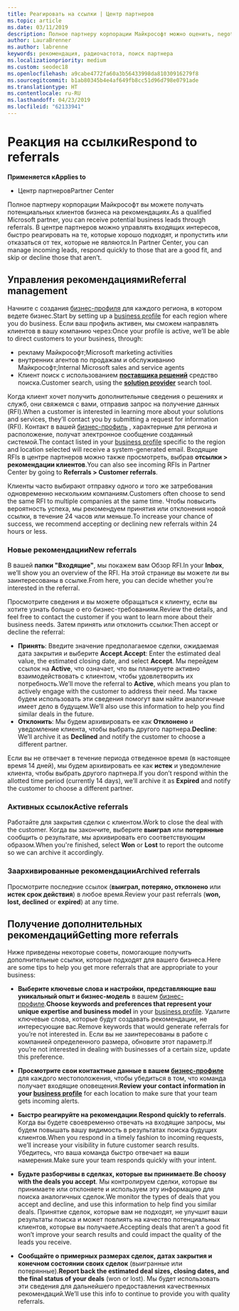 ```yaml
---
title: Реагировать на ссылки | Центр партнеров
ms.topic: article
ms.date: 03/11/2019
description: Полное партнеру корпорации Майкрософт можно оценить, negotiate и реагировать на ссылки через Центр партнеров.
author: LauraBrenner
ms.author: labrenne
keywords: рекомендация, радиочастота, поиск партнера
ms.localizationpriority: medium
ms.custom: seodec18
ms.openlocfilehash: a9cabe4772fa60a3b56433998da81030916279f8
ms.sourcegitcommit: b1ab80345b4e4af649fb8cc51d96d798e0791ade
ms.translationtype: HT
ms.contentlocale: ru-RU
ms.lasthandoff: 04/23/2019
ms.locfileid: "62133941"
---
```

# <a name="respond-to-referrals"></a><span data-ttu-id="45345-104">Реакция на ссылки</span><span class="sxs-lookup"><span data-stu-id="45345-104">Respond to referrals</span></span>

<span data-ttu-id="45345-105">**Применяется к**</span><span class="sxs-lookup"><span data-stu-id="45345-105">**Applies to**</span></span>

-  <span data-ttu-id="45345-106">Центр партнеров</span><span class="sxs-lookup"><span data-stu-id="45345-106">Partner Center</span></span>

<span data-ttu-id="45345-107">Полное партнеру корпорации Майкрософт вы можете получать потенциальных клиентов бизнеса на рекомендациях.</span><span class="sxs-lookup"><span data-stu-id="45345-107">As a qualified Microsoft partner, you can receive potential business leads through referrals.</span></span> <span data-ttu-id="45345-108">В центре партнеров можно управлять входящих интересов, быстро реагировать на те, которые хорошо подходят, и пропустить или отказаться от тех, которые не являются.</span><span class="sxs-lookup"><span data-stu-id="45345-108">In Partner Center, you can manage incoming leads, respond quickly to those that are a good fit, and skip or decline those that aren’t.</span></span> 

## <a name="referral-management"></a><span data-ttu-id="45345-109">Управления рекомендациями</span><span class="sxs-lookup"><span data-stu-id="45345-109">Referral management</span></span>

<span data-ttu-id="45345-110">Начните с создания [бизнес-профиля](create-a-marketing-profile.md) для каждого региона, в котором ведете бизнес.</span><span class="sxs-lookup"><span data-stu-id="45345-110">Start by setting up a [business profile](create-a-marketing-profile.md) for each region where you do business.</span></span> <span data-ttu-id="45345-111">Если ваш профиль активен, мы сможем направлять клиентов в вашу компанию через:</span><span class="sxs-lookup"><span data-stu-id="45345-111">Once your profile is active, we’ll be able to direct customers to your business, through:</span></span>

*  <span data-ttu-id="45345-112">рекламу Майкрософт;</span><span class="sxs-lookup"><span data-stu-id="45345-112">Microsoft marketing activities</span></span>
*  <span data-ttu-id="45345-113">внутренних агентов по продажам и обслуживанию Майкрософт;</span><span class="sxs-lookup"><span data-stu-id="45345-113">Internal Microsoft sales and service agents</span></span>
*  <span data-ttu-id="45345-114">Клиент поиск с использованием **[поставщика решений](https://www.microsoft.com/solution-providers/home)** средство поиска.</span><span class="sxs-lookup"><span data-stu-id="45345-114">Customer search, using the **[solution provider](https://www.microsoft.com/solution-providers/home)** search tool.</span></span>

<span data-ttu-id="45345-115">Когда клиент хочет получить дополнительные сведения о решениях и служб, они свяжемся с вами, отправив запрос на получение данных (RFI).</span><span class="sxs-lookup"><span data-stu-id="45345-115">When a customer is interested in learning more about your solutions and services, they’ll contact you by submitting a request for information (RFI).</span></span> <span data-ttu-id="45345-116">Контакт в вашей [бизнес-профиль](create-a-marketing-profile.md) , характерные для региона и расположение, получат электронное сообщение созданный системой.</span><span class="sxs-lookup"><span data-stu-id="45345-116">The contact listed in your [business profile](create-a-marketing-profile.md) specific to the region and location selected will receive a system-generated email.</span></span> <span data-ttu-id="45345-117">Входящие RFIs в центре партнеров можно также просмотреть, выбрав **отсылки > рекомендации клиентов**.</span><span class="sxs-lookup"><span data-stu-id="45345-117">You can also see incoming RFIs in Partner Center by going to **Referrals > Customer referrals**.</span></span>

<span data-ttu-id="45345-118">Клиенты часто выбирают отправку одного и того же затребования одновременно нескольким компаниям.</span><span class="sxs-lookup"><span data-stu-id="45345-118">Customers often choose to send the same RFI to multiple companies at the same time.</span></span> <span data-ttu-id="45345-119">Чтобы повысить вероятность успеха, мы рекомендуем принятия или отклонения новой ссылки, в течение 24 часов или меньше.</span><span class="sxs-lookup"><span data-stu-id="45345-119">To increase your chance of success, we recommend accepting or declining new referrals within 24 hours or less.</span></span>

### <a name="new-referrals"></a><span data-ttu-id="45345-120">Новые рекомендации</span><span class="sxs-lookup"><span data-stu-id="45345-120">New referrals</span></span>

<span data-ttu-id="45345-121">В вашей **папки "Входящие"**, мы покажем вам Обзор RFI.</span><span class="sxs-lookup"><span data-stu-id="45345-121">In your **Inbox**, we’ll show you an overview of the RFI.</span></span> <span data-ttu-id="45345-122">На этой странице вы можете ли вы заинтересованы в ссылке.</span><span class="sxs-lookup"><span data-stu-id="45345-122">From here, you can decide whether you’re interested in the referral.</span></span> 

<span data-ttu-id="45345-123">Просмотрите сведения и вы можете обращаться к клиенту, если вы хотите узнать больше о его бизнес-требованиям.</span><span class="sxs-lookup"><span data-stu-id="45345-123">Review the details, and feel free to contact the customer if you want to learn more about their business needs.</span></span> <span data-ttu-id="45345-124">Затем принять или отклонить ссылки:</span><span class="sxs-lookup"><span data-stu-id="45345-124">Then accept or decline the referral:</span></span> 

*  <span data-ttu-id="45345-125">**Принять**: Введите значение предполагаемое сделки, ожидаемая дата закрытия и выберите **Accept**.</span><span class="sxs-lookup"><span data-stu-id="45345-125">**Accept**: Enter the estimated deal value, the estimated closing date, and select **Accept**.</span></span> <span data-ttu-id="45345-126">Мы перейдем ссылок на **Active**, что означает, что вы планируете активно взаимодействовать с клиентом, чтобы удовлетворить их потребность.</span><span class="sxs-lookup"><span data-stu-id="45345-126">We’ll move the referral to **Active**, which means you plan to actively engage with the customer to address their need.</span></span> <span data-ttu-id="45345-127">Мы также будем использовать эти сведения помогут вам найти аналогичные имеет дело в будущем.</span><span class="sxs-lookup"><span data-stu-id="45345-127">We’ll also use this information to help you find similar deals in the future.</span></span>
*  <span data-ttu-id="45345-128">**Отклонить**: Мы будем архивировать ее как **Отклонено** и уведомление клиента, чтобы выбрать другого партнера.</span><span class="sxs-lookup"><span data-stu-id="45345-128">**Decline**: We’ll archive it as **Declined** and notify the customer to choose a different partner.</span></span>

<span data-ttu-id="45345-129">Если вы не отвечает в течение периода отведенное время (в настоящее время 14 дней), мы будем архивировать ее как **истек** и уведомление клиента, чтобы выбрать другого партнера.</span><span class="sxs-lookup"><span data-stu-id="45345-129">If you don’t respond within the allotted time period (currently 14 days), we’ll archive it as **Expired** and notify the customer to choose a different partner.</span></span>

### <a name="active-referrals"></a><span data-ttu-id="45345-130">Активных ссылок</span><span class="sxs-lookup"><span data-stu-id="45345-130">Active referrals</span></span>

<span data-ttu-id="45345-131">Работайте для закрытия сделки с клиентом.</span><span class="sxs-lookup"><span data-stu-id="45345-131">Work to close the deal with the customer.</span></span> <span data-ttu-id="45345-132">Когда вы закончите, выберите **выиграл** или **потерянные** сообщить о результате, мы архивировать его соответствующим образом.</span><span class="sxs-lookup"><span data-stu-id="45345-132">When you're finished, select **Won** or **Lost** to report the outcome so we can archive it accordingly.</span></span>

### <a name="archived-referrals"></a><span data-ttu-id="45345-133">Заархивированные рекомендации</span><span class="sxs-lookup"><span data-stu-id="45345-133">Archived referrals</span></span>

<span data-ttu-id="45345-134">Просмотрите последние ссылок (**выиграл, потеряно, отклонено** или **истек срок действия**) в любое время.</span><span class="sxs-lookup"><span data-stu-id="45345-134">Review your past referrals (**won, lost, declined** or **expired**) at any time.</span></span> 

## <a name="getting-more-referrals"></a><span data-ttu-id="45345-135">Получение дополнительных рекомендаций</span><span class="sxs-lookup"><span data-stu-id="45345-135">Getting more referrals</span></span>

<span data-ttu-id="45345-136">Ниже приведены некоторые советы, помогающие получить дополнительные ссылки, которые подходят для вашего бизнеса.</span><span class="sxs-lookup"><span data-stu-id="45345-136">Here are some tips to help you get more referrals that are appropriate to your business:</span></span>

*  <span data-ttu-id="45345-137">**Выберите ключевые слова и настройки, представляющие ваш уникальный опыт и бизнес-модель** в вашем [бизнес-профиле](create-a-marketing-profile.md).</span><span class="sxs-lookup"><span data-stu-id="45345-137">**Choose keywords and preferences that represent your unique expertise and business model** in your [business profile](create-a-marketing-profile.md).</span></span> <span data-ttu-id="45345-138">Удалите ключевые слова, которые будут создавать рекомендации, не интересующие вас.</span><span class="sxs-lookup"><span data-stu-id="45345-138">Remove keywords that would generate referrals for you’re not interested in.</span></span> <span data-ttu-id="45345-139">Если вы не заинтересованы в работе с компанией определенного размера, обновите этот параметр.</span><span class="sxs-lookup"><span data-stu-id="45345-139">If you’re not interested in dealing with businesses of a certain size, update this preference.</span></span>

*  <span data-ttu-id="45345-140">**Просмотрите свои контактные данные в вашем [бизнес-профиле](create-a-marketing-profile.md)** для каждого местоположения, чтобы убедиться в том, что команда получает входящие оповещения.</span><span class="sxs-lookup"><span data-stu-id="45345-140">**Review your contact information in your [business profile](create-a-marketing-profile.md)** for each location to make sure that your team gets incoming alerts.</span></span>

*  <span data-ttu-id="45345-141">**Быстро реагируйте на рекомендации**.</span><span class="sxs-lookup"><span data-stu-id="45345-141">**Respond quickly to referrals**.</span></span> <span data-ttu-id="45345-142">Когда вы будете своевременно отвечать на входящие запросы, мы будем повышать вашу видимость в результатах поиска будущих клиентов.</span><span class="sxs-lookup"><span data-stu-id="45345-142">When you respond in a timely fashion to incoming requests, we’ll increase your visibility in future customer search results.</span></span> <span data-ttu-id="45345-143">Убедитесь, что ваша команда быстро отвечает на ваши намерения.</span><span class="sxs-lookup"><span data-stu-id="45345-143">Make sure your team responds quickly with your intent.</span></span>

*  <span data-ttu-id="45345-144">**Будьте разборчивы в сделках, которые вы принимаете**.</span><span class="sxs-lookup"><span data-stu-id="45345-144">**Be choosy with the deals you accept**.</span></span> <span data-ttu-id="45345-145">Мы контролируем сделки, которые вы принимаете или отклоняете и используем эту информацию для поиска аналогичных сделок.</span><span class="sxs-lookup"><span data-stu-id="45345-145">We monitor the types of deals that you accept and decline, and use this information to help find you similar deals.</span></span> <span data-ttu-id="45345-146">Принятие сделок, которые вам не подходят, не улучшит ваши результаты поиска и может повлиять на качество потенциальных клиентов, которые вы получаете.</span><span class="sxs-lookup"><span data-stu-id="45345-146">Accepting deals that aren’t a good fit won’t improve your search results and could impact the quality of the leads you receive.</span></span>

*  <span data-ttu-id="45345-147">**Сообщайте о примерных размерах сделок, датах закрытия и конечном состоянии своих сделок** (выигранные или потерянные).</span><span class="sxs-lookup"><span data-stu-id="45345-147">**Report back the estimated deal sizes, closing dates, and the final status of your deals** (won or lost).</span></span> <span data-ttu-id="45345-148">Мы будет использовать эти сведения для дальнейшего предоставления качественных рекомендаций.</span><span class="sxs-lookup"><span data-stu-id="45345-148">We’ll use this info to continue to provide you with quality referrals.</span></span>
